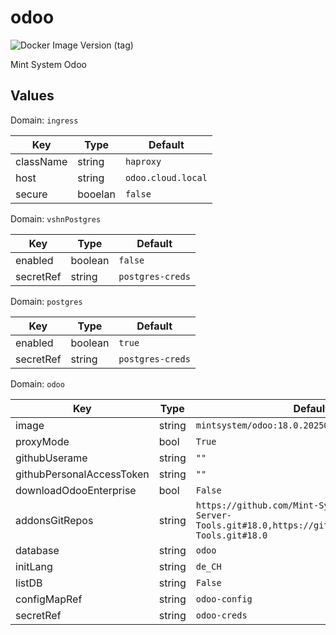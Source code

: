 # odoo

![Docker Image Version (tag)](https://img.shields.io/docker/v/mintsystem/odoo/18.0)

Mint System Odoo

## Values

Domain: `ingress`

| Key       | Type    | Default            |
| --------- | ------- | ------------------ |
| className | string  | `haproxy`          |
| host      | string  | `odoo.cloud.local` |
| secure    | booelan | `false`            |

Domain: `vshnPostgres`

| Key           | Type    | Default          |
| ------------- | ------- | ---------------- |
| enabled       | boolean | `false`          |
| secretRef | string  | `postgres-creds`  |

Domain: `postgres`

| Key          | Type    | Default          |
| ------------ | ------- | ---------------- |
| enabled      | boolean | `true`           |
| secretRef | string  | `postgres-creds`  |

Domain: `odoo`

| Key                       | Type   | Default                                                                                                       |
| ------------------------- | ------ | ------------------------------------------------------------------------------------------------------------- |
| image                     | string | `mintsystem/odoo:18.0.20250401`                                                                               |
| proxyMode                 | bool   | `True`                                                                                                        |
| githubUserame             | string | `""`                                                                                                          |
| githubPersonalAccessToken | string | `""`                                                                                                          |
| downloadOdooEnterprise    | bool   | `False`                                                                                                       |
| addonsGitRepos            | string | `https://github.com/Mint-System/Odoo-Apps-Server-Tools.git#18.0,https://github.com/OCA/Server-Tools.git#18.0` |
| database                  | string | `odoo`                                                                                                        |
| initLang                  | string | `de_CH`                                                                                                       |
| listDB                    | string | `False`                                                                                                       |
| configMapRef              | string | `odoo-config`                                                                                                 |
| secretRef                 | string | `odoo-creds`                                                                                                  |

